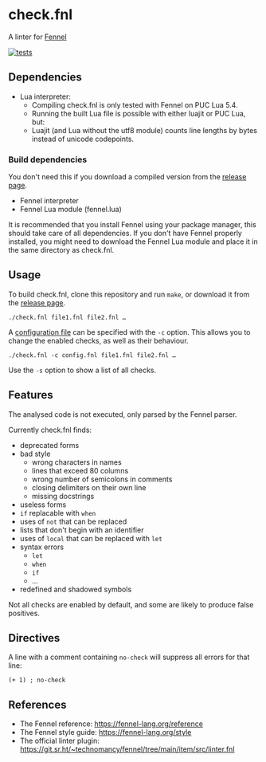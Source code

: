 # check.fnl
A linter for [Fennel](https://fennel-lang.org)

[![tests](https://github.com/dokutan/check.fnl/actions/workflows/test.yml/badge.svg)](https://github.com/dokutan/check.fnl/actions)
## Dependencies
- Lua interpreter:
  - Compiling check.fnl is only tested with Fennel on PUC Lua 5.4.
  - Running the built Lua file is possible with either luajit or PUC Lua, but:
  - Luajit (and Lua without the utf8 module) counts line lengths by bytes instead of unicode codepoints.

### Build dependencies
You don't need this if you download a compiled version from the [release page](https://github.com/dokutan/check.fnl/releases).

- Fennel interpreter
- Fennel Lua module (fennel.lua)

It is recommended that you install Fennel using your package manager, this should take care of all dependencies. If you don't have Fennel properly installed, you might need to download the Fennel Lua module and place it in the same directory as check.fnl.

## Usage
To build check.fnl, clone this repository and run `make`, or download it from the [release page](https://github.com/dokutan/check.fnl/releases).

```
./check.fnl file1.fnl file2.fnl …
```

A [configuration file](configuration.md) can be specified with the ``-c`` option. This allows you to change the enabled checks, as well as their behaviour.
```
./check.fnl -c config.fnl file1.fnl file2.fnl …
```

Use the ``-s`` option to show a list of all checks.

## Features
The analysed code is not executed, only parsed by the Fennel parser.

Currently check.fnl finds:
- deprecated forms
- bad style
  - wrong characters in names
  - lines that exceed 80 columns
  - wrong number of semicolons in comments
  - closing delimiters on their own line
  - missing docstrings
- useless forms
- ``if`` replacable with ``when``
- uses of ``not`` that can be replaced
- lists that don't begin with an identifier
- uses of ``local`` that can be replaced with ``let``
- syntax errors
  - ``let``
  - ``when``
  - ``if``
  - …
- redefined and shadowed symbols

Not all checks are enabled by default, and some are likely to produce false positives.

## Directives
A line with a comment containing ``no-check`` will suppress all errors for that line:
```
(+ 1) ; no-check
```

## References
- The Fennel reference: https://fennel-lang.org/reference
- The Fennel style guide: https://fennel-lang.org/style
- The official linter plugin: https://git.sr.ht/~technomancy/fennel/tree/main/item/src/linter.fnl
